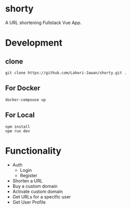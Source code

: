 # shorty

A URL shortening Fullstack Vue App.

# Development

## clone

`git clone https://github.com/Lahori-Jawan/shorty.git .`

## For Docker

`docker-compouse up`

## For Local

```
npm install
npm run dev
```

# Functionality

- Auth
  - Login
  - Register
- Shorten a URL
- Buy a custom domain
- Activate custom domain
- Get URLs for a specific user
- Get User Profile
